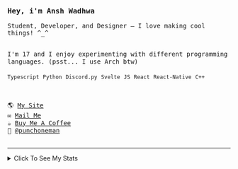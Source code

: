 <samp href="https://anshwadhwa.vercel.app">
    <h3>Hey, i'm Ansh Wadhwa</h3>
    <p>Student, Developer, and Designer — I love making cool things! ^_^</p>
    <br />
    I'm 17 and I enjoy experimenting with different programming languages. (psst... I use Arch btw)
    <br />
    <br />
    <code>Typescript</code> <code>Python</code> <code>Discord.py</code> <code>Svelte</code> <code>JS</code> <code>React</code> <code>React-Native</code> <code>C++</code>
    <br />
    <br />
    <h2></h2>
    🌎 <a href="https://punchoneman.xyz" target="_blank">My Site</a>
    <br/>
    ✉️ <a href="mailto:work.awadhwa@gmail.com" target="_blank">Mail Me</a>
    <br/>
    ☕️ <a href="https://buymeacoffee/anshwadhwa8" target="_blank">Buy Me A Coffee</a>
    <br/>
    👤 <a href="https://discord.com/users/600278222428438559" target="_blank">@punchoneman</a>
</samp>


<br />
<br />
<hr />
<details>
<summary> Click To See My Stats </summary>
<br />
<br />

<!--START_SECTION:waka-->
![Code Time](http://img.shields.io/badge/Code%20Time-497%20hrs%2057%20mins-blue)

![Profile Views](http://img.shields.io/badge/Profile%20Views-0-blue)

![Lines of code](https://img.shields.io/badge/From%20Hello%20World%20I%27ve%20Written-528.7%20thousand%20lines%20of%20code-blue)

**🐱 My GitHub Data** 

> 📦 214.1 kB Used in GitHub's Storage 
 > 
> 🏆 141 Contributions in the Year 2025
 > 
> 🚫 Not Opted to Hire
 > 
> 📜 49 Public Repositories 
 > 
> 🔑 9 Private Repositories 
 > 
**I'm an Early 🐤** 

```text
🌞 Morning                157 commits         ████░░░░░░░░░░░░░░░░░░░░░   17.41 % 
🌆 Daytime                361 commits         ██████████░░░░░░░░░░░░░░░   40.02 % 
🌃 Evening                343 commits         ██████████░░░░░░░░░░░░░░░   38.03 % 
🌙 Night                  41 commits          █░░░░░░░░░░░░░░░░░░░░░░░░   04.55 % 
```
📅 **I'm Most Productive on Saturday** 

```text
Monday                   117 commits         ███░░░░░░░░░░░░░░░░░░░░░░   12.97 % 
Tuesday                  121 commits         ███░░░░░░░░░░░░░░░░░░░░░░   13.41 % 
Wednesday                136 commits         ████░░░░░░░░░░░░░░░░░░░░░   15.08 % 
Thursday                 104 commits         ███░░░░░░░░░░░░░░░░░░░░░░   11.53 % 
Friday                   155 commits         ████░░░░░░░░░░░░░░░░░░░░░   17.18 % 
Saturday                 173 commits         █████░░░░░░░░░░░░░░░░░░░░   19.18 % 
Sunday                   96 commits          ███░░░░░░░░░░░░░░░░░░░░░░   10.64 % 
```


📊 **This Week I Spent My Time On** 

```text
🕑︎ Time Zone: Asia/Kolkata

💬 Programming Languages: 
No Activity Tracked This Week

🔥 Editors: 
No Activity Tracked This Week

🐱‍💻 Projects: 
No Activity Tracked This Week

💻 Operating System: 
No Activity Tracked This Week
```

**I Mostly Code in Python** 

```text
Python                   10 repos            ██████░░░░░░░░░░░░░░░░░░░   22.22 % 
JavaScript               7 repos             ████░░░░░░░░░░░░░░░░░░░░░   15.56 % 
Svelte                   6 repos             ███░░░░░░░░░░░░░░░░░░░░░░   13.33 % 
CSS                      5 repos             ███░░░░░░░░░░░░░░░░░░░░░░   11.11 % 
TypeScript               4 repos             ██░░░░░░░░░░░░░░░░░░░░░░░   08.89 % 
```



**Timeline**

![Lines of Code chart](https://raw.githubusercontent.com/simplystudios/simplystudios/main/assets/bar_graph.png)


 Last Updated on 29/09/2025 18:49:09 UTC
<!--END_SECTION:waka-->
</details>
